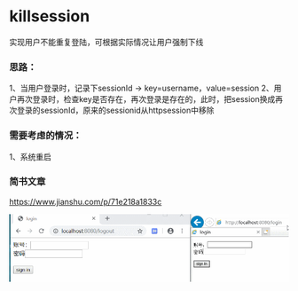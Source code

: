 # killsession
实现用户不能重复登陆，可根据实际情况让用户强制下线

### 思路：
1、当用户登录时，记录下sessionId → key=username，value=session
2、用户再次登录时，检查key是否存在，再次登录是存在的，此时，把session换成再次登录的sessionId，原来的sessionid从httpsession中移除
### 需要考虑的情况：
1、系统重启
### 简书文章
https://www.jianshu.com/p/71e218a1833c

![效果图.gif](https://github.com/xcocean/killsession/blob/master/GIF.gif)
